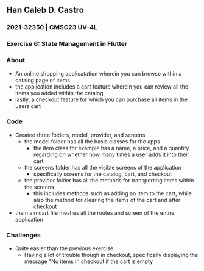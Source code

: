 ## Han Caleb D. Castro
### 2021-32350 | CMSC23 UV-4L
### Exercise 6: State Management in Flutter

### About
- An online shopping applicatation wherein you can browse within a catalog page of items
- the application includes a cart feature wherein you can review all the items you added within the catalog
- lastly, a checkout feature for which you can purchase all items in the users cart 

### Code
- Created three folders, model, provider, and screens
    - the model folder has all the basic classes for the apps 
        - the item class for example has a name, a price, and a quantity regarding on whether how many times a user adds it into their cart
    - the screens folder has all the visible screens of the application
        - specifically screens for the catalog, cart, and checkout
    - the provider folder has all the methods for transporting items within the screens
        - this includes methods such as adding an item to the cart, while also the method for clearing the items of the cart and after checkout
- the main dart file meshes all the routes and screen of the entire application


### Challenges
- Quite easier than the previous exercise
    - Having a lot of trouble though in checkout, specifically displaying the message "No items in checkout if the cart is empty
